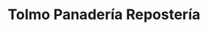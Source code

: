---
title: "Tolmo Panadería Repostería"
url: /aninon/tolmo-panaderia-reposteria/
shop: panadería
---